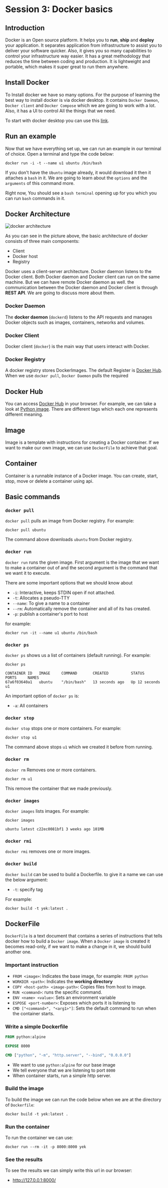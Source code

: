 # Session 3: Docker basics

## Introduction

<!--
Docker:
* Open source
* Platform
* Helps:
  * Run
  * Ship
  * Deploy
* Separate application from infrastructure
* Control infrastructure way easier
* Because of methodologies
  * Reduce time between coding and production

* Portable
* lightweight
-->

Docker is an Open source platform.
It helps you to **run**, **ship** and **deploy**
your application.
It separates application from infrastructure to
assist you to deliver your software quicker.
Also, it gives you so many capabilities to control
your infrastructure way easier.
It has a great methodology that reduces the time
between coding and production.
It is lightweight and portable, which makes it super
great to run them anywhere.

## Install Docker

To Install docker we have so many options.
For the purpose of learning the best way to
install docker is via docker desktop.
It contains `Docker Daemon`, `Docker client`
and `Docker Compose` which we are going to work with a lot.
Also, it has a UI to control All the things that we need.

To start with docker desktop you can use this
[link](https://docs.docker.com/get-started/introduction/get-docker-desktop/).

## Run an example

Now that we have everything set up, we can run an example
in our terminal of choice.
Open a terminal and type the code below:

```shell
docker run -i -t --name u1 ubuntu /bin/bash
```

If you don't have the `Ubuntu` image already,
it would download it then it attaches a `bash` in it.
We are going to learn about the `options` and the `arguments`
of this command more.

Right now, You should see a `bash terminal` opening up
for you which you can run `bash` commands in it.

## Docker Architecture

![docker architecture](figures/docker_architecture.jpg)

As you can see in the picture above, the basic
architecture of docker consists of three main components:

* Client
* Docker host
* Registry

Docker uses a client-server architecture.
Docker daemon listens to the Docker client.
Both Docker daemon and Docker client can run
on the same machine.
But we can have remote Docker daemon as well.
the communication between the Docker daemon and Docker client
is through **REST API**.
We are going to discuss more about them.

### Docker Daemon

The **docker daemon** (`dockerd`) listens to the API requests and
manages Docker objects such as images, containers, networks
and volumes.

### Docker Client

Docker client (`docker`) is the main way that users
interact with Docker.

### Docker Registry

A docker registry stores DockerImages.
The default Register is [Docker Hub](https://hub.docker.com/).
When we use `docker pull`, `Docker Daemon` pulls the required

## Docker Hub

You can access [Docker Hub](https://hub.docker.com/) in your
browser.
For example, we can take a look at [Python image](https://hub.docker.com/_/python).
There are different tags which each one represents different
meaning.

<!-- 
TODO: add more details about each tag
for example: alpine, bullseye, bookworm
-->

## Image

Image is a template with instructions for creating
a Docker container.
If we want to make our own image, we can use `DockerFile`
to achieve that goal.

## Container

Container is a runnable instance of a Docker image.
You can create, start, stop, move or delete a container
using api.

## Basic commands

### `docker pull`

`docker pull` pulls an image from Docker registry.
For example:

```shell
docker pull ubuntu
```

The command above downloads `ubuntu` from Docker registry.

### `docker run`

`docker run` runs the given image.
First argument is the image that we want to make
a container out of and the second argument is the command
that we want it to execute.

There are some important options that we should know about

* `-i`: Interactive, keeps STDIN open if not attached.
* `-t`: Allocates a pseudo-TTY
* `--name`: To give a name to a container
* `--rm`: Automatically remove the container and all of its
  has created.
* `-p`: publish a container's port to host

for example:

```shell
docker run -it --name u1 ubuntu /bin/bash
```

### `docker ps`

`docker ps` shows us a list of containers
(default running).
For example:

```shell
docker ps

CONTAINER ID   IMAGE     COMMAND       CREATED          STATUS          PORTS     NAMES
67a6f03640a1   ubuntu    "/bin/bash"   13 seconds ago   Up 12 seconds             u1
```

An important option of `docker ps` is:

* `-a`: All containers

### `docker stop`

`docker stop` stops one or more containers.
For example:

```shell
docker stop u1
```

The command above stops `u1` which we created it before
from running.

### `docker rm`

`docker rm` Removes one or more containers.

```shell
docker rm u1
```

This remove the container that we made previously.

### `docker images`

`docker images` lists images.
For example:

```shell
docker images

ubuntu latest c22ec0081bf1 3 weeks ago 101MB
```

### `docker rmi`

`docker rmi` removes one or more images.

### `docker build`

`docker build` can be used to build a Dockerfile.
to give it a name we can use the below argument:

* `-t`: specify tag

For example:

```shell
docker build -t yek:latest .
```

## DockerFile

`DockerFile` is a text document that contains a series
of instructions that tells docker how to build a
`Docker image`.
When a `Docker image` is created it becomes read-only,
if we want to make a change in it, we should build another one.

### Important instruction

* `FROM <image>`: Indicates the base image, for example: `FROM python`
* `WORKDIR <path>`: Indicates the **working directory**
* `COPY <host-path> <image-path>`: Copies files from host to
  image.
* `RUN <command>`: runs the specific command.
* `ENV <name> <value>`: Sets an environment variable
* `ESPOSE <port-number>`: Exposes which ports it is listening to
* `CMD ["<command>", "<arg1>"]`: Sets the default command to
  run when the container starts.

### Write a simple Dockerfile

```dockerfile
FROM python:alpine

EXPOSE 8000

CMD ["python", "-m", "http.server", "--bind", "0.0.0.0"]
```

* We want to use `python:alpine` for our base image
* We tell everyone that we are listening to port `8000`
* When container starts, run a simple http server.

### Build the image

To build the image we can run the code below when we are
at the directory of `Dockerfile`:

```shell
docker build -t yek:latest .
```

### Run the container

To run the container we can use:

```shell
docker run --rm -it -p 8000:8000 yek
```

### See the results

To see the results we can simply write this url in our
browser:

* http://127.0.0.1:8000/
